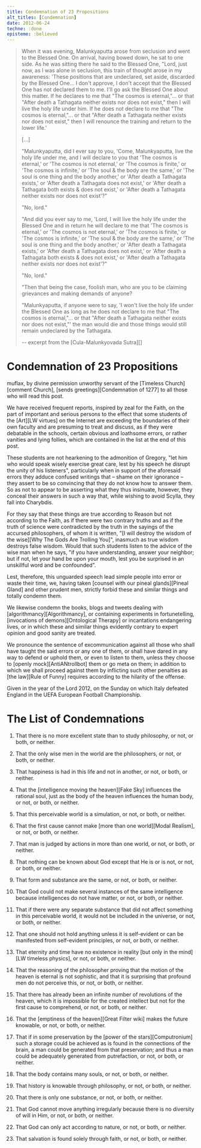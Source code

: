 ```yaml
---
title: Condemnation of 23 Propositions
alt_titles: [Condemnation]
date: 2012-06-24
techne: :done
episteme: :believed
---
```


> When it was evening, Malunkyaputta arose from seclusion and went to the Blessed One. On arrival, having bowed down, he sat to one side. As he was sitting there he said to the Blessed One, "Lord, just now, as I was alone in seclusion, this train of thought arose in my awareness: 'These positions that are undeclared, set aside, discarded by the Blessed One... I don't approve, I don't accept that the Blessed One has not declared them to me. I'll go ask the Blessed One about this matter. If he declares to me that "The cosmos is eternal,"... or that "After death a Tathagata neither exists nor does not exist," then I will live the holy life under him. If he does not declare to me that "The cosmos is eternal,"... or that "After death a Tathagata neither exists nor does not exist," then I will renounce the training and return to the lower life.'
>
> [...]
>
> "Malunkyaputta, did I ever say to you, 'Come, Malunkyaputta, live the holy life under me, and I will declare to you that 'The cosmos is eternal,' or 'The cosmos is not eternal,' or 'The cosmos is finite,' or 'The cosmos is infinite,' or 'The soul & the body are the same,' or 'The soul is one thing and the body another,' or 'After death a Tathagata exists,' or 'After death a Tathagata does not exist,' or 'After death a Tathagata both exists & does not exist,' or 'After death a Tathagata neither exists nor does not exist'?"
>
> "No, lord."
> 
> "And did you ever say to me, 'Lord, I will live the holy life under the Blessed One and in return he will declare to me that 'The cosmos is eternal,' or 'The cosmos is not eternal,' or 'The cosmos is finite,' or 'The cosmos is infinite,' or 'The soul & the body are the same,' or 'The soul is one thing and the body another,' or 'After death a Tathagata exists,' or 'After death a Tathagata does not exist,' or 'After death a Tathagata both exists & does not exist,' or 'After death a Tathagata neither exists nor does not exist'?"
>
> "No, lord."
>
> "Then that being the case, foolish man, who are you to be claiming grievances and making demands of anyone?
>
> "Malunkyaputta, if anyone were to say, 'I won't live the holy life under the Blessed One as long as he does not declare to me that "The cosmos is eternal,"... or that "After death a Tathagata neither exists nor does not exist,"' the man would die and those things would still remain undeclared by the Tathagata.
>
> -- excerpt from the [Cula-Malunkyovada Sutra][]

# Condemnation of 23 Propositions

muflax, by divine permission unworthy servant of the [Timeless Church][comment Church], [sends greetings][Condemnation of 1277] to all those who will read this post.

We have received frequent reports, inspired by zeal for the Faith, on the part of important and serious persons to the effect that some students of the [Art][LW virtues] on the Internet are exceeding the boundaries of their own faculty and are presuming to treat and discuss, as if they were debatable in the schools, certain obvious and loathsome errors, or rather vanities and lying follies, which are contained in the list at the end of this post.

These students are not hearkening to the admonition of Gregory, "let him who would speak wisely exercise great care, lest by his speech he disrupt the unity of his listeners", particularly when in support of the aforesaid errors they adduce confused writings that – shame on their ignorance – they assert to be so convincing that they do not know how to answer them. So as not to appear to be asserting what they thus insinuate, however, they conceal their answers in such a way that, while wishing to avoid Scylla, they fall into Charybdis.

For they say that these things are true according to Reason but not according to the Faith, as if there were two contrary truths and as if the truth of science were contradicted by the truth in the sayings of the accursed philosophers, of whom it is written, "[I will destroy the wisdom of the wise][Why The Gods Are Trolling You]", inasmuch as true wisdom destroys false wisdom. Would that such students listen to the advice of the wise man when he says, "if you have understanding, answer your neighbor; but if not, let your hand be upon your mouth, lest you be surprised in an unskillful word and be confounded".

Lest, therefore, this unguarded speech lead simple people into error or waste their time, we, having taken [counsel with our pineal glands][Pineal Gland] and other prudent men, strictly forbid these and similar things and totally condemn them.

We likewise condemn the books, blogs and tweets dealing with [algorithmancy][Algorithmancy], or containing experiments in fortunetelling, [invocations of demons][Ontological Therapy] or incantations endangering lives, or in which these and similar things evidently contrary to expert opinion and good sanity are treated.

We pronounce the sentence of excommunication against all those who shall have taught the said errors or any one of them, or shall have dared in any way to defend or uphold them, or even to listen to them, unless they choose to [openly mock][AntiANtrollbot] them or go meta on them; in addition to which we shall proceed against them by inflicting such other penalties as [the law][Rule of Funny] requires according to the hilarity of the offense. 

Given in the year of the Lord 2012, on the Sunday on which Italy defeated England in the UEFA European Football Championship.

# The List of Condemnations

1. That there is no more excellent state than to study philosophy, or not, or both, or neither.

2. That the only wise men in the world are the philosophers, or not, or both, or neither.

3. That happiness is had in this life and not in another, or not, or both, or neither.

4. That the [intelligence moving the heaven][Fake Sky] influences the rational soul, just as the body of the heaven influences the human body, or not, or both, or neither.

5. That this perceivable world is a simulation, or not, or both, or neither.

6. That the first cause cannot make [more than one world][Modal Realism], or not, or both, or neither.

7. That man is judged by actions in more than one world, or not, or both, or neither.

8. That nothing can be known about God except that He is or is not, or not, or both, or neither.

9. That form and substance are the same, or not, or both, or neither.

10. That God could not make several instances of the same intelligence because intelligences do not have matter, or not, or both, or neither.

11. That if there were any separate substance that did not affect something in this perceivable world, it would not be included in the universe, or not, or both, or neither.

12. That one should not hold anything unless it is self-evident or can be manifested from self-evident principles, or not, or both, or neither.

13. That eternity and time have no existence in reality [but only in the mind][LW timeless physics], or not, or both, or neither.

14. That the reasoning of the philosopher proving that the motion of the heaven is eternal is not sophistic, and that it is surprising that profound men do not perceive this, or not, or both, or neither.

15. That there has already been an infinite number of revolutions of the heaven, which it is impossible for the created intellect but not for the first cause to comprehend, or not, or both, or neither.

16. That the [emptiness of the heaven][Great Filter wiki] makes the future knowable, or not, or both, or neither.

17. That if in some preservation by the [power of the stars][Computronium] such a storage could be achieved as is found in the connections of the brain, a man could be generated from that preservation; and thus a man could be adequately generated from putrefaction, or not, or both, or neither.

18. That the body contains many souls, or not, or both, or neither.

19. That history is knowable through philosophy, or not, or both, or neither.

20. That there is only one substance, or not, or both, or neither.

21. That God cannot move anything irregularly because there is no diversity of will in Him, or not, or both, or neither.

22. That God can only act according to nature, or not, or both, or neither.

23. That salvation is found solely through faith, or not, or both, or neither.
